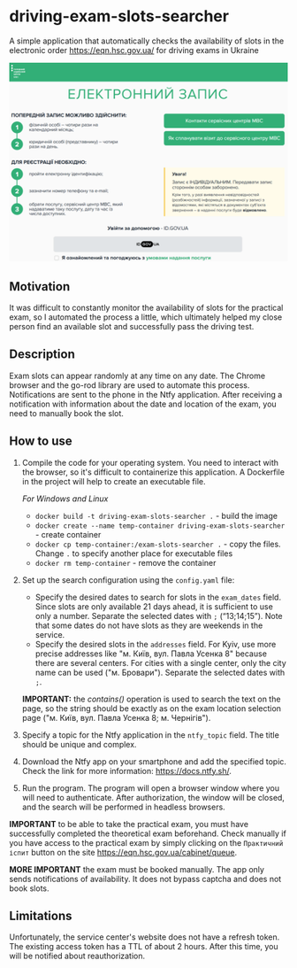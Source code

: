 # driving-exam-slots-searcher

A simple application that automatically checks the availability of slots in the electronic order https://eqn.hsc.gov.ua/
for driving exams in Ukraine

<div style="text-align: center;">
   <img src="resourses/mvs-login-page.png" alt="mvs-login-page" style="width: 600px;"/>
</div>

## Motivation

It was difficult to constantly monitor the availability of slots for the practical exam, so I automated the process a
little, which ultimately helped my close person find an available slot and successfully pass the driving test.

## Description

Exam slots can appear randomly at any time on any date. The Chrome browser and the go-rod library are used to automate
this process. Notifications are sent to the phone in the Ntfy application. After receiving a notification with
information about the date and location of the exam, you need to manually book the slot.

## How to use

1. Compile the code for your operating system. You need to interact with the browser, so it's difficult to containerize
   this application. A Dockerfile in the project will help to create an executable file.

   *For Windows and Linux*
    - `docker build -t driving-exam-slots-searcher .` - build the image
    - `docker create --name temp-container driving-exam-slots-searcher` - create container
    - `docker cp temp-container:/exam-slots-searcher .` - copy the files. Change `.` to specify another place for
      executable files
    - `docker rm temp-container` - remove the container
2. Set up the search configuration using the `config.yaml` file:
    - Specify the desired dates to search for slots in the `exam_dates` field. Since slots are only available 21 days
      ahead, it is sufficient to use only a number. Separate the selected dates with `;` (“13;14;15”). Note that some
      dates do not have slots as they are weekends in the service.
    - Specify the desired slots in the `addresses` field. For Kyiv, use more precise addresses like
      "м. Київ, вул. Павла Усенка 8" because there are several centers. For cities with a single center, only the city
      name can be used ("м. Бровари"). Separate the selected dates with `;`.

   **IMPORTANT:** the _contains()_ operation is used to search the text on the page, so the string should be exactly
   as on the exam location selection page ("м. Київ, вул. Павла Усенка 8; м. Чернігів").
3. Specify a topic for the Ntfy application in the `ntfy_topic` field. The title should be unique and complex.
4. Download the Ntfy app on your smartphone and add the specified topic. Check the link for more
   information: https://docs.ntfy.sh/.
5. Run the program. The program will open a browser window where you will need to authenticate. After authorization, the
   window will be closed, and the search will be performed in headless browsers.

**IMPORTANT** to be able to take the practical exam, you must have successfully completed the theoretical exam
beforehand. Check manually if you have access to the practical exam by simply clicking on the `Практичний іспит` button
on the site https://eqn.hsc.gov.ua/cabinet/queue.

**MORE IMPORTANT** the exam must be booked manually. The app only sends notifications of availability. It does not
bypass captcha and does not book slots.

## Limitations

Unfortunately, the service center's website does not have a refresh token. The existing access token has a TTL of about
2 hours. After this time, you will be notified about reauthorization.
